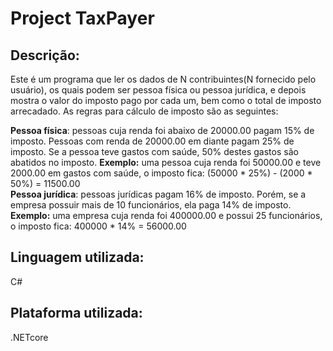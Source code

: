 # Project TaxPayer
## Descrição:
Este é um programa que ler os dados de N contribuintes(N fornecido pelo usuário), os quais podem ser pessoa física ou pessoa jurídica, e depois mostra o valor do imposto pago por cada um, bem como o total de imposto arrecadado. As regras para cálculo de imposto são as seguintes:

**Pessoa física**: pessoas cuja renda foi abaixo de 20000.00 pagam 15% de imposto. Pessoas com
renda de 20000.00 em diante pagam 25% de imposto. Se a pessoa teve gastos com saúde, 50%
destes gastos são abatidos no imposto.
**Exemplo:** uma pessoa cuja renda foi 50000.00 e teve 2000.00 em gastos com saúde, o imposto
fica: (50000 * 25%) - (2000 * 50%) = 11500.00  
**Pessoa jurídica**: pessoas jurídicas pagam 16% de imposto. Porém, se a empresa possuir mais de 10
funcionários, ela paga 14% de imposto.
**Exemplo:** uma empresa cuja renda foi 400000.00 e possui 25 funcionários, o imposto fica:
400000 * 14% = 56000.00
## Linguagem utilizada:
C#
## Plataforma utilizada:
.NETcore
